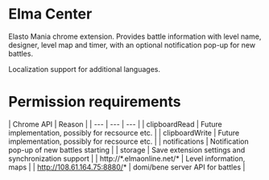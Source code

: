 # Elma Center
Elasto Mania chrome extension. Provides battle information with level name, designer, level map and timer, with an optional notification pop-up for new battles.

Localization support for additional languages.

# Permission requirements
| Chrome API | Reason |
| --- | --- | --- |
| clipboardRead | Future implementation, possibly for recsource etc. |
| clipboardWrite | Future implementation, possibly for recsource etc. |
| notifications | Notification pop-up of new battles starting |
| storage | Save extension settings and synchronization support |
| http://\*.elmaonline.net/\* | Level information, maps |
| http://108.61.164.75:8880/* | domi/bene server API for battles |
